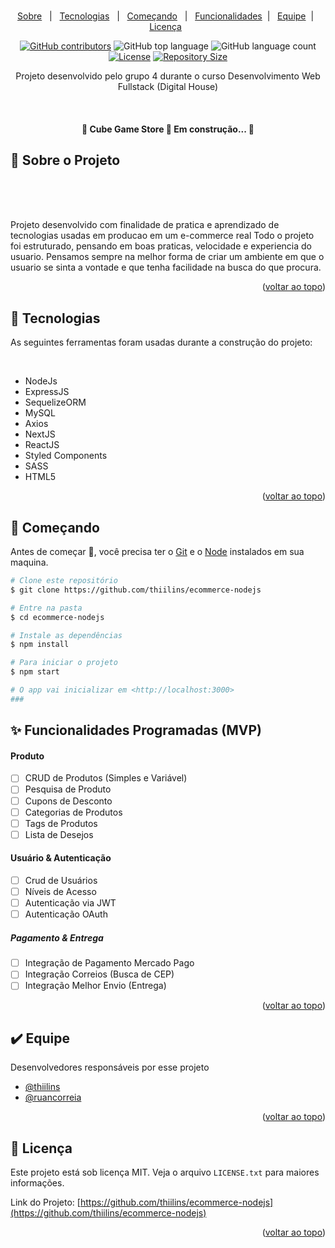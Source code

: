 <div id="top">

</div>

<!-- PROJECT LOGO -->
<br />
<div align="center">
  <a href="https://github.com/thiilins/ecommerce-nodejs">
    <!-- <img src="./.github/logo.jpg" alt="Logo"> -->
  </a>
<p align="center" target="_blank">
    <a href="#dart-sobre">Sobre</a> &#xa0; | &#xa0;
  <a href="#rocket-tecnologias">Tecnologias</a> &#xa0; | &#xa0;
  <a href="#checkered_flag-começando">Começando</a> &#xa0;  | &#xa0; 
  <a href="#sparkles-funcionalidade">Funcionalidades</a> &#xa0;| &#xa0;
  <a href="#heavy_check_mark-equipe">Equipe</a> &#xa0;| &#xa0;
  <a href="#memo-licença">Licença</a> &#xa0 
</p>

[![GitHub contributors](https://img.shields.io/github/contributors/thiilins/ecommerce-nodejs?color=280E4D&style=for-the-badge)](https://github.com/thiilins/ecommerce-nodejs/graphs/contributors)
![GitHub top language](https://img.shields.io/github/languages/top/thiilins/ecommerce-nodejs?color=280E4D&style=for-the-badge)
![GitHub language count](https://img.shields.io/github/languages/count/thiilins/ecommerce-nodejs?color=280E4D&style=for-the-badge)
[![License](https://img.shields.io/github/license/thiilins/ecommerce-nodejs?color=280E4D&style=for-the-badge)](https://github.com/thiilins/ecommerce-nodejs/blob/main/LICENSE)
[![Repository Size](https://img.shields.io/github/repo-size/thiilins/ecommerce-nodejs?style=for-the-badge&color=280E4D)](https://img.shields.io/github/repo-size/thiilins/ecommerce-nodejs?style=for-the-badge&color=ef5350)

  <p align="center">
    Projeto desenvolvido pelo grupo 4 durante o curso Desenvolvimento Web Fullstack  (Digital House)
    <br />
    <!-- <a href="https://github.com/thiilins/ecommerce-nodejs"><strong>Explore the docs »</strong></a> -->
    
  </p>
</div>

<br>

<h4 align="center"> 
	🚧  <strong>Cube Game Store 🚀 Em construção...  </strong>🚧
</h4>

## :dart: Sobre o Projeto

<br>
<div align="center">
<!-- <img  src="./.github/preview.gif" alt="Logo"> -->
</div>
<br>
<br>

Projeto desenvolvido com finalidade de pratica e aprendizado de tecnologias usadas em producao em um e-commerce real
Todo o projeto foi estruturado, pensando em boas praticas, velocidade e experiencia do usuario.
Pensamos sempre na melhor forma de criar um ambiente em que o usuario se sinta a vontade e que tenha facilidade na busca do que procura.

<p align="right">(<a href="#top">voltar ao topo</a>)</p>

## :rocket: Tecnologias

As seguintes ferramentas foram usadas durante a construção do projeto:

&#xa0;

- NodeJs
- ExpressJS
- SequelizeORM
- MySQL
- Axios
- NextJS
- ReactJS
- Styled Components
- SASS
- HTML5

<p align="right">(<a href="#top">voltar ao topo</a>)</p>

## :checkered_flag: Começando

Antes de começar :checkered_flag:, você precisa ter o [Git](https://git-scm.com) e o [Node](https://nodejs.org/en/) instalados em sua maquina.

```bash
# Clone este repositório
$ git clone https://github.com/thiilins/ecommerce-nodejs

# Entre na pasta
$ cd ecommerce-nodejs

# Instale as dependências
$ npm install

# Para iniciar o projeto
$ npm start

# O app vai inicializar em <http://localhost:3000>
###
```

## :sparkles: Funcionalidades Programadas (MVP)

#### Produto

- [ ] CRUD de Produtos (Simples e Variável)
- [ ] Pesquisa de Produto
- [ ] Cupons de Desconto
- [ ] Categorias de Produtos
- [ ] Tags de Produtos
- [ ] Lista de Desejos

#### Usuário & Autenticação

- [ ] Crud de Usuários
- [ ] Níveis de Acesso
- [ ] Autenticação via JWT
- [ ] Autenticação OAuth

##### Pagamento & Entrega

- [ ] Integração de Pagamento Mercado Pago
- [ ] Integração Correios (Busca de CEP)
- [ ] Integração Melhor Envio (Entrega)

<p align="right">(<a href="#top">voltar ao topo</a>)</p>

## :heavy_check_mark: Equipe

Desenvolvedores responsáveis por esse projeto

- [@thiilins](https://github.com/thiilins)
- [@ruancorreia](https://github.com/ruancorreia)

<p align="right">(<a href="#top">voltar ao topo</a>)</p>

<!-- LICENSE -->

## :memo: Licença

Este projeto está sob licença MIT. Veja o arquivo `LICENSE.txt` para maiores informações.

Link do Projeto: [https://github.com/thiilins/ecommerce-nodejs](https://github.com/thiilins/ecommerce-nodejs)

<p align="right">(<a href="#top">voltar ao topo</a>)</p>
